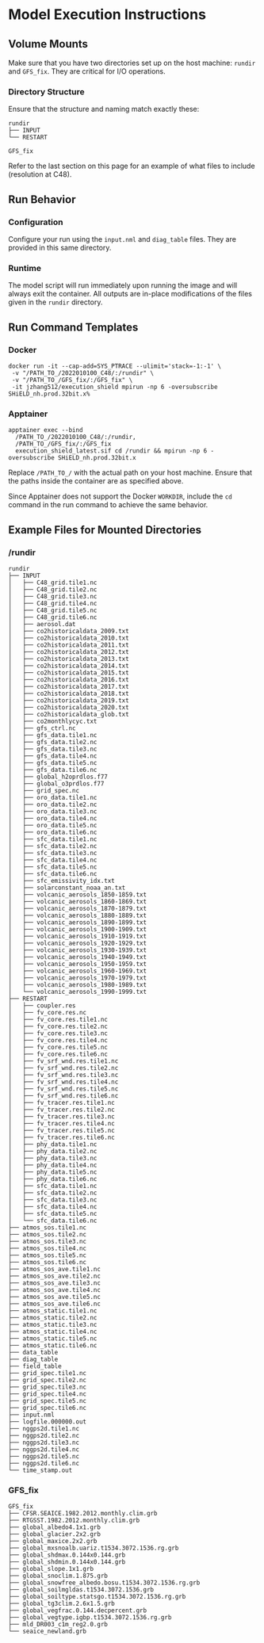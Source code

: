 # Model Execution Instructions

## Volume Mounts
Make sure that you have two directories set up on the host machine: `rundir` and `GFS_fix`. They are critical for I/O operations.

### Directory Structure
Ensure that the structure and naming match exactly these:
```
rundir
├── INPUT
└── RESTART
```

```
GFS_fix
```
Refer to the last section on this page for an example of what files to include (resolution at C48).

## Run Behavior
### Configuration
Configure your run using the `input.nml` and `diag_table` files. They are provided in this same directory. 

### Runtime
The model script will run immediately upon running the image and will always exit the container. All outputs are in-place modifications of the files given in the `rundir` directory.


## Run Command Templates

### Docker
```
docker run -it --cap-add=SYS_PTRACE --ulimit='stack=-1:-1' \
 -v "/PATH_TO_/2022010100_C48/:/rundir" \
 -v "/PATH_TO_/GFS_fix/:/GFS_fix" \
 -it jzhang512/execution_shield mpirun -np 6 -oversubscribe SHiELD_nh.prod.32bit.x%   
```

### Apptainer
```
apptainer exec --bind
  /PATH_TO_/2022010100_C48/:/rundir,
  /PATH_TO_/GFS_fix/:/GFS_fix
  execution_shield_latest.sif cd /rundir && mpirun -np 6 -oversubscribe SHiELD_nh.prod.32bit.x
```
Replace `/PATH_TO_/` with the actual path on your host machine. Ensure that the paths inside the container are as specified above. 

Since Apptainer does not support the Docker `WORKDIR`, include the `cd` command in the run command to achieve the same behavior.

## Example Files for Mounted Directories

### /rundir
```
rundir
├── INPUT
│   ├── C48_grid.tile1.nc
│   ├── C48_grid.tile2.nc
│   ├── C48_grid.tile3.nc
│   ├── C48_grid.tile4.nc
│   ├── C48_grid.tile5.nc
│   ├── C48_grid.tile6.nc
│   ├── aerosol.dat
│   ├── co2historicaldata_2009.txt
│   ├── co2historicaldata_2010.txt
│   ├── co2historicaldata_2011.txt
│   ├── co2historicaldata_2012.txt
│   ├── co2historicaldata_2013.txt
│   ├── co2historicaldata_2014.txt
│   ├── co2historicaldata_2015.txt
│   ├── co2historicaldata_2016.txt
│   ├── co2historicaldata_2017.txt
│   ├── co2historicaldata_2018.txt
│   ├── co2historicaldata_2019.txt
│   ├── co2historicaldata_2020.txt
│   ├── co2historicaldata_glob.txt
│   ├── co2monthlycyc.txt
│   ├── gfs_ctrl.nc
│   ├── gfs_data.tile1.nc
│   ├── gfs_data.tile2.nc
│   ├── gfs_data.tile3.nc
│   ├── gfs_data.tile4.nc
│   ├── gfs_data.tile5.nc
│   ├── gfs_data.tile6.nc
│   ├── global_h2oprdlos.f77
│   ├── global_o3prdlos.f77
│   ├── grid_spec.nc
│   ├── oro_data.tile1.nc
│   ├── oro_data.tile2.nc
│   ├── oro_data.tile3.nc
│   ├── oro_data.tile4.nc
│   ├── oro_data.tile5.nc
│   ├── oro_data.tile6.nc
│   ├── sfc_data.tile1.nc
│   ├── sfc_data.tile2.nc
│   ├── sfc_data.tile3.nc
│   ├── sfc_data.tile4.nc
│   ├── sfc_data.tile5.nc
│   ├── sfc_data.tile6.nc
│   ├── sfc_emissivity_idx.txt
│   ├── solarconstant_noaa_an.txt
│   ├── volcanic_aerosols_1850-1859.txt
│   ├── volcanic_aerosols_1860-1869.txt
│   ├── volcanic_aerosols_1870-1879.txt
│   ├── volcanic_aerosols_1880-1889.txt
│   ├── volcanic_aerosols_1890-1899.txt
│   ├── volcanic_aerosols_1900-1909.txt
│   ├── volcanic_aerosols_1910-1919.txt
│   ├── volcanic_aerosols_1920-1929.txt
│   ├── volcanic_aerosols_1930-1939.txt
│   ├── volcanic_aerosols_1940-1949.txt
│   ├── volcanic_aerosols_1950-1959.txt
│   ├── volcanic_aerosols_1960-1969.txt
│   ├── volcanic_aerosols_1970-1979.txt
│   ├── volcanic_aerosols_1980-1989.txt
│   └── volcanic_aerosols_1990-1999.txt
├── RESTART
│   ├── coupler.res
│   ├── fv_core.res.nc
│   ├── fv_core.res.tile1.nc
│   ├── fv_core.res.tile2.nc
│   ├── fv_core.res.tile3.nc
│   ├── fv_core.res.tile4.nc
│   ├── fv_core.res.tile5.nc
│   ├── fv_core.res.tile6.nc
│   ├── fv_srf_wnd.res.tile1.nc
│   ├── fv_srf_wnd.res.tile2.nc
│   ├── fv_srf_wnd.res.tile3.nc
│   ├── fv_srf_wnd.res.tile4.nc
│   ├── fv_srf_wnd.res.tile5.nc
│   ├── fv_srf_wnd.res.tile6.nc
│   ├── fv_tracer.res.tile1.nc
│   ├── fv_tracer.res.tile2.nc
│   ├── fv_tracer.res.tile3.nc
│   ├── fv_tracer.res.tile4.nc
│   ├── fv_tracer.res.tile5.nc
│   ├── fv_tracer.res.tile6.nc
│   ├── phy_data.tile1.nc
│   ├── phy_data.tile2.nc
│   ├── phy_data.tile3.nc
│   ├── phy_data.tile4.nc
│   ├── phy_data.tile5.nc
│   ├── phy_data.tile6.nc
│   ├── sfc_data.tile1.nc
│   ├── sfc_data.tile2.nc
│   ├── sfc_data.tile3.nc
│   ├── sfc_data.tile4.nc
│   ├── sfc_data.tile5.nc
│   └── sfc_data.tile6.nc
├── atmos_sos.tile1.nc
├── atmos_sos.tile2.nc
├── atmos_sos.tile3.nc
├── atmos_sos.tile4.nc
├── atmos_sos.tile5.nc
├── atmos_sos.tile6.nc
├── atmos_sos_ave.tile1.nc
├── atmos_sos_ave.tile2.nc
├── atmos_sos_ave.tile3.nc
├── atmos_sos_ave.tile4.nc
├── atmos_sos_ave.tile5.nc
├── atmos_sos_ave.tile6.nc
├── atmos_static.tile1.nc
├── atmos_static.tile2.nc
├── atmos_static.tile3.nc
├── atmos_static.tile4.nc
├── atmos_static.tile5.nc
├── atmos_static.tile6.nc
├── data_table
├── diag_table
├── field_table
├── grid_spec.tile1.nc
├── grid_spec.tile2.nc
├── grid_spec.tile3.nc
├── grid_spec.tile4.nc
├── grid_spec.tile5.nc
├── grid_spec.tile6.nc
├── input.nml
├── logfile.000000.out
├── nggps2d.tile1.nc
├── nggps2d.tile2.nc
├── nggps2d.tile3.nc
├── nggps2d.tile4.nc
├── nggps2d.tile5.nc
├── nggps2d.tile6.nc
└── time_stamp.out
```
### GFS_fix
```
GFS_fix
├── CFSR.SEAICE.1982.2012.monthly.clim.grb
├── RTGSST.1982.2012.monthly.clim.grb
├── global_albedo4.1x1.grb
├── global_glacier.2x2.grb
├── global_maxice.2x2.grb
├── global_mxsnoalb.uariz.t1534.3072.1536.rg.grb
├── global_shdmax.0.144x0.144.grb
├── global_shdmin.0.144x0.144.grb
├── global_slope.1x1.grb
├── global_snoclim.1.875.grb
├── global_snowfree_albedo.bosu.t1534.3072.1536.rg.grb
├── global_soilmgldas.t1534.3072.1536.grb
├── global_soiltype.statsgo.t1534.3072.1536.rg.grb
├── global_tg3clim.2.6x1.5.grb
├── global_vegfrac.0.144.decpercent.grb
├── global_vegtype.igbp.t1534.3072.1536.rg.grb
├── mld_DR003_c1m_reg2.0.grb
└── seaice_newland.grb
```

